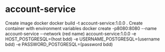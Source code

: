 # account-service

Create image docker
docker build -t account-service:1.0.0 .
Create container with environment variables
docker create -p8080:8080 --name account-service --network (red name) account-service:1.0.0 -e HOST_POSTGRESQL=(host bdd) -e USERNAME_POSTGRESQL=(username bdd) -e PASSWORD_POSTGRESQL=(password bdd)
